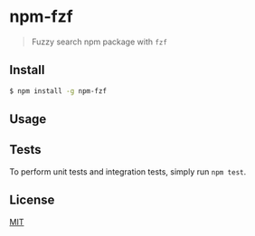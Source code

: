 # npm-fzf

> Fuzzy search npm package with `fzf`

## Install

```bash
$ npm install -g npm-fzf
```

## Usage

## Tests

  To perform unit tests and integration tests, simply run `npm test`.

## License

[MIT](./LICENSE.md)
